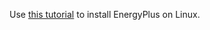 Use [this tutorial](http://apps1.eere.energy.gov/buildings/energyplus/energyplus_download_Linux.cfm) to install EnergyPlus on Linux.

